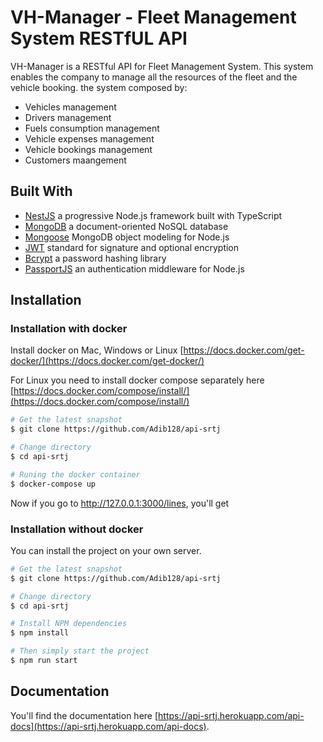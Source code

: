 
# VH-Manager - Fleet Management System RESTfUL API
VH-Manager is a RESTful API for Fleet Management System. This system enables the company to manage all the resources of the fleet and the vehicle booking.
the system composed by:

- Vehicles management
- Drivers management
- Fuels consumption management
- Vehicle expenses management
- Vehicle bookings management
- Customers maangement

## Built With
- [NestJS](https://nestjs.com/) a progressive Node.js framework built with TypeScript
- [MongoDB](https://www.mongodb.com/) a document-oriented NoSQL database
- [Mongoose](https://mongoosejs.com/) MongoDB object modeling for Node.js
- [JWT](https://jwt.io/) standard for signature and optional encryption
- [Bcrypt](https://www.npmjs.com/package/bcrypt) a password hashing library
- [PassportJS](http://www.passportjs.org/) an authentication middleware for Node.js

## Installation

### Installation with docker
Install docker on Mac, Windows or Linux [https://docs.docker.com/get-docker/](https://docs.docker.com/get-docker/)

For Linux you need to install docker compose separately here [https://docs.docker.com/compose/install/](https://docs.docker.com/compose/install/)

```bash
# Get the latest snapshot
$ git clone https://github.com/Adib128/api-srtj

# Change directory
$ cd api-srtj

# Runing the docker container
$ docker-compose up

```
Now if you go to http://127.0.0.1:3000/lines, you'll get

### Installation without docker

You can install the project on your own server.
```bash
# Get the latest snapshot
$ git clone https://github.com/Adib128/api-srtj

# Change directory
$ cd api-srtj

# Install NPM dependencies
$ npm install

# Then simply start the project
$ npm run start
```

## Documentation

You'll find the documentation here [https://api-srtj.herokuapp.com/api-docs](https://api-srtj.herokuapp.com/api-docs).
